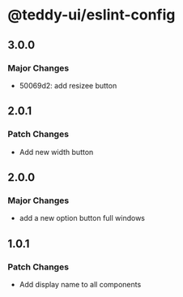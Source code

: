 # @teddy-ui/eslint-config

## 3.0.0

### Major Changes

- 50069d2: add resizee button

## 2.0.1

### Patch Changes

- Add new width button

## 2.0.0

### Major Changes

- add a new option button full windows

## 1.0.1

### Patch Changes

- Add display name to all components
